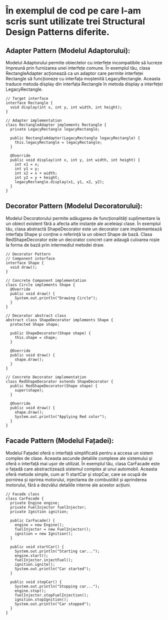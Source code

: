 # În exemplul de cod pe care l-am scris sunt utilizate trei Structural Design Patterns diferite.
## Adapter Pattern (Modelul Adaptorului): 
Modelul Adaptorului permite obiectelor cu interfețe incompatibile să lucreze împreună prin furnizarea unei interfețe comune. În exemplul tău, clasa RectangleAdapter acționează ca un adaptor care permite interfeței Rectangle să funcționeze cu interfața moștenită LegacyRectangle. Aceasta traduce metoda display din interfața Rectangle în metoda display a interfeței LegacyRectangle.

```
// Target interface
interface Rectangle {
  void display(int x, int y, int width, int height);
}

// Adapter implementation
class RectangleAdapter implements Rectangle {
  private LegacyRectangle legacyRectangle;

  public RectangleAdapter(LegacyRectangle legacyRectangle) {
    this.legacyRectangle = legacyRectangle;
  }

  @Override
  public void display(int x, int y, int width, int height) {
    int x1 = x;
    int y1 = y;
    int x2 = x + width;
    int y2 = y + height;
    legacyRectangle.display(x1, y1, x2, y2);
  }
}
```
## Decorator Pattern (Modelul Decoratorului):
Modelul Decoratorului permite adăugarea de funcționalități suplimentare la un obiect existent fără a afecta alte instanțe ale aceleiași clase. În exemplul tău, clasa abstractă ShapeDecorator este un decorator care implementează interfața Shape și conține o referință la un obiect Shape de bază. Clasa RedShapeDecorator este un decorator concret care adaugă culoarea roșie la forma de bază prin intermediul metodei draw.

```
// Decorator Pattern
// Component interface
interface Shape {
  void draw();
}

// Concrete Component implementation
class Circle implements Shape {
  @Override
  public void draw() {
    System.out.println("Drawing Circle");
  }
}

// Decorator abstract class
abstract class ShapeDecorator implements Shape {
  protected Shape shape;

  public ShapeDecorator(Shape shape) {
    this.shape = shape;
  }

  @Override
  public void draw() {
    shape.draw();
  }
}

// Concrete Decorator implementation
class RedShapeDecorator extends ShapeDecorator {
  public RedShapeDecorator(Shape shape) {
    super(shape);
  }

  @Override
  public void draw() {
    shape.draw();
    System.out.println("Applying Red color");
  }
}
```
## Facade Pattern (Modelul Fațadei):
Modelul Fațadei oferă o interfață simplificată pentru a accesa un sistem complex de clase. Aceasta ascunde detaliile complexe ale sistemului și oferă o interfață mai ușor de utilizat. În exemplul tău, clasa CarFacade este o fațadă care abstractizează sistemul complex al unui automobil. Aceasta oferă metode simple, cum ar fi startCar și stopCar, care se ocupă de pornirea și oprirea motorului, injectarea de combustibil și aprinderea motorului, fără a dezvălui detaliile interne ale acestor acțiuni.
```
// Facade class
class CarFacade {
  private Engine engine;
  private FuelInjector fuelInjector;
  private Ignition ignition;

  public CarFacade() {
    engine = new Engine();
    fuelInjector = new FuelInjector();
    ignition = new Ignition();
  }

  public void startCar() {
    System.out.println("Starting car...");
    engine.start();
    fuelInjector.injectFuel();
    ignition.ignite();
    System.out.println("Car started");
  }

  public void stopCar() {
    System.out.println("Stopping car...");
    engine.stop();
    fuelInjector.stopFuelInjection();
    ignition.stopIgnition();
    System.out.println("Car stopped");
  }
}
```
